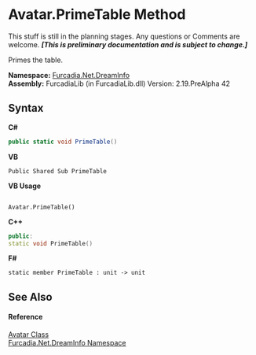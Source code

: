 # Avatar.PrimeTable Method 
This stuff is still in the planning stages. Any questions or Comments are welcome. _**\[This is preliminary documentation and is subject to change.\]**_

Primes the table.

**Namespace:**&nbsp;<a href="N_Furcadia_Net_DreamInfo">Furcadia.Net.DreamInfo</a><br />**Assembly:**&nbsp;FurcadiaLib (in FurcadiaLib.dll) Version: 2.19.PreAlpha 42

## Syntax

**C#**<br />
``` C#
public static void PrimeTable()
```

**VB**<br />
``` VB
Public Shared Sub PrimeTable
```

**VB Usage**<br />
``` VB Usage

Avatar.PrimeTable()
```

**C++**<br />
``` C++
public:
static void PrimeTable()
```

**F#**<br />
``` F#
static member PrimeTable : unit -> unit 

```


## See Also


#### Reference
<a href="T_Furcadia_Net_DreamInfo_Avatar">Avatar Class</a><br /><a href="N_Furcadia_Net_DreamInfo">Furcadia.Net.DreamInfo Namespace</a><br />